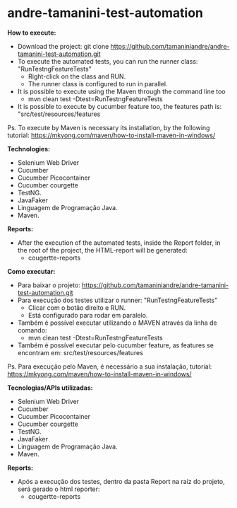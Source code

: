 # andre-tamanini-test-automation

**How to execute:**
- Download the project: 
  git clone https://github.com/tamaniniandre/andre-tamanini-test-automation.git
- To execute the automated tests, you can run the runner class: "RunTestngFeatureTests"
  - Right-click on the class and RUN.
  - The runner class is configured to run in parallel.
- It is possible to execute using the Maven through the command line too
   - mvn clean test -Dtest=RunTestngFeatureTests
- It is possible to execute by cucumber feature too, the features path is: "src/test/resources/features    

Ps. To execute by Maven is necessary its installation, by the following tutorial:
   https://mkyong.com/maven/how-to-install-maven-in-windows/
   
  **Technologies:**
- Selenium Web Driver
- Cucumber
- Cucumber Picocontainer
- Cucumber courgette
- TestNG.
- JavaFaker
- Linguagem de Programação Java.
- Maven.

**Reports:**
- After the execution of the automated tests, inside the Report folder, in the root of the project, the HTML-report will be generated:
    - cougertte-reports


**Como executar:**
- Para baixar o projeto: 
  https://github.com/tamaniniandre/andre-tamanini-test-automation.git
- Para execução dos testes utilizar o runner: "RunTestngFeatureTests"
  - Clicar com o botão direito e RUN.
  - Está configurado para rodar em paralelo.
- Também é possível executar utilizando o MAVEN através da linha de comando:
   - mvn clean test -Dtest=RunTestngFeatureTests
- Também é possível executar pelo cucumber feature, as features se encontram em: src/test/resources/features
   
Ps. Para execução pelo Maven, é necessário a sua instalação, tutorial:
   https://mkyong.com/maven/how-to-install-maven-in-windows/
   
   **Tecnologias/APIs utilizadas:**
- Selenium Web Driver
- Cucumber
- Cucumber Picocontainer
- Cucumber courgette
- TestNG.
- JavaFaker
- Linguagem de Programação Java.
- Maven.

**Reports:**
- Após a execução dos testes, dentro da pasta Report na raíz do projeto, será gerado o html reporter:
    - cougertte-reports

